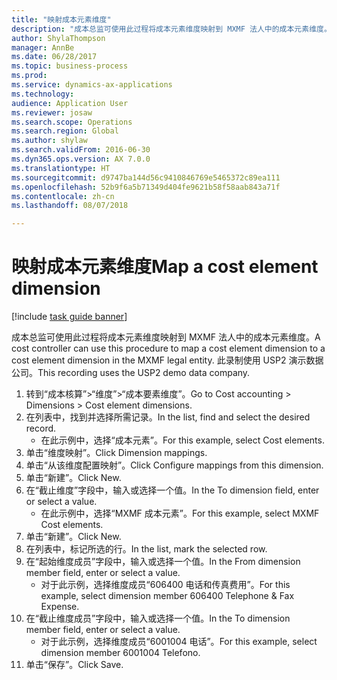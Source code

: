```yaml
--- 
title: "映射成本元素维度"
description: "成本总监可使用此过程将成本元素维度映射到 MXMF 法人中的成本元素维度。"
author: ShylaThompson
manager: AnnBe
ms.date: 06/28/2017
ms.topic: business-process
ms.prod: 
ms.service: dynamics-ax-applications
ms.technology: 
audience: Application User
ms.reviewer: josaw
ms.search.scope: Operations
ms.search.region: Global
ms.author: shylaw
ms.search.validFrom: 2016-06-30
ms.dyn365.ops.version: AX 7.0.0
ms.translationtype: HT
ms.sourcegitcommit: d9747ba144d56c9410846769e5465372c89ea111
ms.openlocfilehash: 52b9f6a5b71349d404fe9621b58f58aab843a71f
ms.contentlocale: zh-cn
ms.lasthandoff: 08/07/2018

---
```

# <a name="map-a-cost-element-dimension"></a><span data-ttu-id="0923b-103">映射成本元素维度</span><span class="sxs-lookup"><span data-stu-id="0923b-103">Map a cost element dimension</span></span>

[!include [task guide banner](../../includes/task-guide-banner.md)]

<span data-ttu-id="0923b-104">成本总监可使用此过程将成本元素维度映射到 MXMF 法人中的成本元素维度。</span><span class="sxs-lookup"><span data-stu-id="0923b-104">A cost controller can use this procedure to map a cost element dimension to a cost element dimension in the MXMF legal entity.</span></span> <span data-ttu-id="0923b-105">此录制使用 USP2 演示数据公司。</span><span class="sxs-lookup"><span data-stu-id="0923b-105">This recording uses the USP2 demo data company.</span></span>

1. <span data-ttu-id="0923b-106">转到“成本核算”>“维度”>“成本要素维度”。</span><span class="sxs-lookup"><span data-stu-id="0923b-106">Go to Cost accounting > Dimensions > Cost element dimensions.</span></span>
2. <span data-ttu-id="0923b-107">在列表中，找到并选择所需记录。</span><span class="sxs-lookup"><span data-stu-id="0923b-107">In the list, find and select the desired record.</span></span>
    * <span data-ttu-id="0923b-108">在此示例中，选择“成本元素”。</span><span class="sxs-lookup"><span data-stu-id="0923b-108">For this example, select Cost elements.</span></span>  
3. <span data-ttu-id="0923b-109">单击“维度映射”。</span><span class="sxs-lookup"><span data-stu-id="0923b-109">Click Dimension mappings.</span></span>
4. <span data-ttu-id="0923b-110">单击“从该维度配置映射”。</span><span class="sxs-lookup"><span data-stu-id="0923b-110">Click Configure mappings from this dimension.</span></span>
5. <span data-ttu-id="0923b-111">单击“新建”。</span><span class="sxs-lookup"><span data-stu-id="0923b-111">Click New.</span></span>
6. <span data-ttu-id="0923b-112">在“截止维度”字段中，输入或选择一个值。</span><span class="sxs-lookup"><span data-stu-id="0923b-112">In the To dimension field, enter or select a value.</span></span>
    * <span data-ttu-id="0923b-113">在此示例中，选择“MXMF 成本元素”。</span><span class="sxs-lookup"><span data-stu-id="0923b-113">For this example, select MXMF Cost elements.</span></span>  
7. <span data-ttu-id="0923b-114">单击“新建”。</span><span class="sxs-lookup"><span data-stu-id="0923b-114">Click New.</span></span>
8. <span data-ttu-id="0923b-115">在列表中，标记所选的行。</span><span class="sxs-lookup"><span data-stu-id="0923b-115">In the list, mark the selected row.</span></span>
9. <span data-ttu-id="0923b-116">在“起始维度成员”字段中，输入或选择一个值。</span><span class="sxs-lookup"><span data-stu-id="0923b-116">In the From dimension member field, enter or select a value.</span></span>
    * <span data-ttu-id="0923b-117">对于此示例，选择维度成员“606400 电话和传真费用”。</span><span class="sxs-lookup"><span data-stu-id="0923b-117">For this example, select dimension member 606400 Telephone & Fax Expense.</span></span>  
10. <span data-ttu-id="0923b-118">在“截止维度成员”字段中，输入或选择一个值。</span><span class="sxs-lookup"><span data-stu-id="0923b-118">In the To dimension member field, enter or select a value.</span></span>
    * <span data-ttu-id="0923b-119">对于此示例，选择维度成员“6001004 电话”。</span><span class="sxs-lookup"><span data-stu-id="0923b-119">For this example, select dimension member 6001004 Telefono.</span></span>  
11. <span data-ttu-id="0923b-120">单击“保存”。</span><span class="sxs-lookup"><span data-stu-id="0923b-120">Click Save.</span></span>


